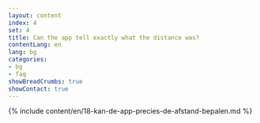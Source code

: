 ```yaml
---
layout: content
index: 4
set: 4
title: Can the app tell exactly what the distance was?
contentLang: en
lang: bg
categories:
- bg
- faq
showBreadCrumbs: true
showContact: true
---
```

{% include content/en/18-kan-de-app-precies-de-afstand-bepalen.md %}
